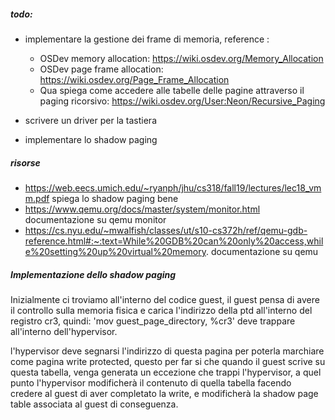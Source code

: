  
##### todo:

- implementare la gestione dei frame di memoria, reference : 
  - OSDev memory allocation: https://wiki.osdev.org/Memory_Allocation
  - OSDev page frame allocation: https://wiki.osdev.org/Page_Frame_Allocation 
  - Qua spiega come accedere alle tabelle delle pagine attraverso il paging ricorsivo: https://wiki.osdev.org/User:Neon/Recursive_Paging

-  scrivere un driver per la tastiera 
- implementare lo shadow paging

##### risorse

- https://web.eecs.umich.edu/~ryanph/jhu/cs318/fall19/lectures/lec18_vmm.pdf spiega lo shadow paging bene
- https://www.qemu.org/docs/master/system/monitor.html documentazione su qemu monitor
- https://cs.nyu.edu/~mwalfish/classes/ut/s10-cs372h/ref/qemu-gdb-reference.html#:~:text=While%20GDB%20can%20only%20access,while%20setting%20up%20virtual%20memory. documentazione su qemu



##### Implementazione dello shadow paging 

Inizialmente ci troviamo all'interno del codice guest, il guest pensa di avere il controllo sulla memoria fisica
e carica l'indirizzo della ptd all'interno del registro cr3, quindi: 'mov guest_page_directory, %cr3' deve trappare
all'interno dell'hypervisor.

l'hypervisor deve segnarsi l'indirizzo di questa pagina per poterla marchiare come pagina write protected, questo per far
si che quando il guest scrive su questa tabella, venga generata un eccezione che trappi l'hypervisor, a quel punto l'hypervisor modificherà il contenuto di quella tabella facendo credere al guest di aver completato la write, e modificherà la shadow page table associata al guest di conseguenza. 

